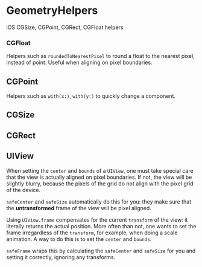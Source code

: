 # GeometryHelpers
iOS CGSize, CGPoint, CGRect, CGFloat helpers

### CGFloat

Helpers such as `roundedToNearestPixel` to round a float to the nearest pixel, instead of point. Useful when aligning on pixel boundaries.

## CGPoint

Helpers such as `with(x:)`, `with(y:)` to quickly change a component.

## CGSize

## CGRect

## UIView

When setting the `center` and `bounds` of a `UIView`, one must take special care that the view is actually aligned on pixel boundaries. If not, the view
will be slightly blurry, because the pixels of the grid do not align with the pixel grid of the device. 

`safeCenter` and `safeSize` automatically do this for you: they make sure that the **untransformed** frame of the view will be pixel aligned. 

Using `UIView.frame` compensates for the current `transform` of the view: it literally returns the actual position. More often than not, one wants 
to set the frame irregardless of the `transform`, for example, when doing a scale animation. A way to do this is to set the `center` and `bounds`.

`safeFrame` wraps this by calculating the `safeCenter` and `safeSize` for you and setting it correctly, ignoring any transforms. 
